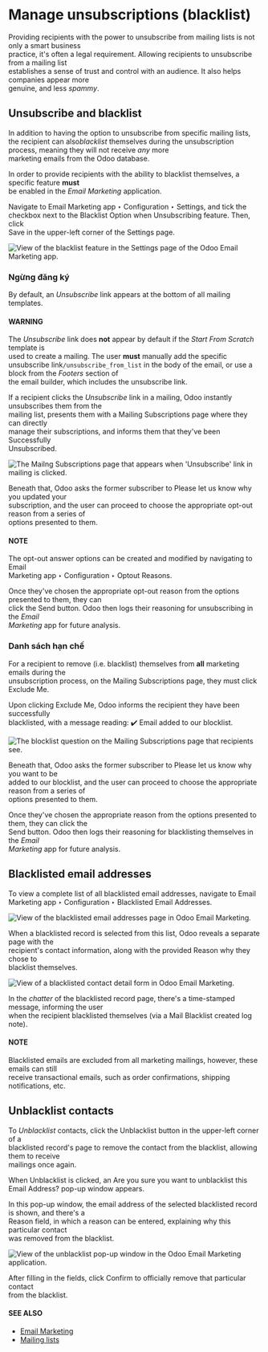 # Manage unsubscriptions (blacklist)

Providing recipients with the power to unsubscribe from mailing lists is not only a smart business\
practice, it's often a legal requirement. Allowing recipients to unsubscribe from a mailing list\
establishes a sense of trust and control with an audience. It also helps companies appear more\
genuine, and less _spammy_.

## Unsubscribe and blacklist

In addition to having the option to unsubscribe from specific mailing lists, the recipient can als&#x6F;_&#x62;lacklist_ themselves during the unsubscription process, meaning they will not receive _any_ more\
marketing emails from the Odoo database.

In order to provide recipients with the ability to blacklist themselves, a specific feature **must**\
be enabled in the _Email Marketing_ application.

Navigate to Email Marketing app ‣ Configuration ‣ Settings, and tick the\
checkbox next to the Blacklist Option when Unsubscribing feature. Then, click\
Save in the upper-left corner of the Settings page.

![View of the blacklist feature in the Settings page of the Odoo Email Marketing app.](../../../.gitbook/assets/blacklist-feature.png)

### Ngừng đăng ký

By default, an _Unsubscribe_ link appears at the bottom of all mailing templates.

#### WARNING

The _Unsubscribe_ link does **not** appear by default if the _Start From Scratch_ template is\
used to create a mailing. The user **must** manually add the specific unsubscribe link`/unsubscribe_from_list` in the body of the email, or use a block from the _Footers_ section of\
the email builder, which includes the unsubscribe link.

If a recipient clicks the _Unsubscribe_ link in a mailing, Odoo instantly unsubscribes them from the\
mailing list, presents them with a Mailing Subscriptions page where they can directly\
manage their subscriptions, and informs them that they've been Successfully\
Unsubscribed.

![The Mailng Subscriptions page that appears when 'Unsubscribe' link in mailing is clicked.](../../../.gitbook/assets/mailing-subscriptions-page.png)

Beneath that, Odoo asks the former subscriber to Please let us know why you updated your\
subscription, and the user can proceed to choose the appropriate opt-out reason from a series of\
options presented to them.

#### NOTE

The opt-out answer options can be created and modified by navigating to Email\
Marketing app ‣ Configuration ‣ Optout Reasons.

Once they've chosen the appropriate opt-out reason from the options presented to them, they can\
click the Send button. Odoo then logs their reasoning for unsubscribing in the _Email_\
_Marketing_ app for future analysis.

### Danh sách hạn chế

For a recipient to remove (i.e. blacklist) themselves from **all** marketing emails during the\
unsubscription process, on the Mailing Subscriptions page, they must click\
Exclude Me.

Upon clicking Exclude Me, Odoo informs the recipient they have been successfully\
blacklisted, with a message reading: ✔️ Email added to our blocklist.

![The blocklist question on the Mailing Subscriptions page that recipients see.](../../../.gitbook/assets/mailing-subscriptions-blocklist-question.png)

Beneath that, Odoo asks the former subscriber to Please let us know why you want to be\
added to our blocklist, and the user can proceed to choose the appropriate reason from a series of\
options presented to them.

Once they've chosen the appropriate reason from the options presented to them, they can click the\
Send button. Odoo then logs their reasoning for blacklisting themselves in the _Email_\
_Marketing_ app for future analysis.

## Blacklisted email addresses

To view a complete list of all blacklisted email addresses, navigate to Email\
Marketing app ‣ Configuration ‣ Blacklisted Email Addresses.

![View of the blacklisted email addresses page in Odoo Email Marketing.](../../../.gitbook/assets/blacklisted-email-addresses.png)

When a blacklisted record is selected from this list, Odoo reveals a separate page with the\
recipient's contact information, along with the provided Reason why they chose to\
blacklist themselves.

![View of a blacklisted contact detail form in Odoo Email Marketing.](../../../.gitbook/assets/blacklisted-contact-form.png)

In the _chatter_ of the blacklisted record page, there's a time-stamped message, informing the user\
when the recipient blacklisted themselves (via a Mail Blacklist created log note).

#### NOTE

Blacklisted emails are excluded from all marketing mailings, however, these emails can still\
receive transactional emails, such as order confirmations, shipping notifications, etc.

## Unblacklist contacts

To _Unblacklist_ contacts, click the Unblacklist button in the upper-left corner of a\
blacklisted record's page to remove the contact from the blacklist, allowing them to receive\
mailings once again.

When Unblacklist is clicked, an Are you sure you want to unblacklist this\
Email Address? pop-up window appears.

In this pop-up window, the email address of the selected blacklisted record is shown, and there's a\
Reason field, in which a reason can be entered, explaining why this particular contact\
was removed from the blacklist.

![View of the unblacklist pop-up window in the Odoo Email Marketing application.](../../../.gitbook/assets/unblacklist-popup.png)

After filling in the fields, click Confirm to officially remove that particular contact\
from the blacklist.

#### SEE ALSO
- [Email Marketing](../email_marketing.md)
- [Mailing lists](mailing_lists.md)
